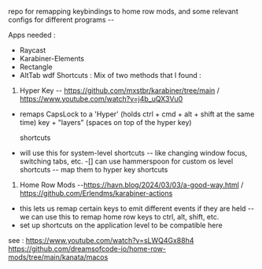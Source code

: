 repo for remapping keybindings to home row mods, and some relevant configs for
different programs --

Apps needed :
- Raycast
- Karabiner-Elements
- Rectangle
- AltTab
wdf
Shortcuts : Mix of two methods that I found :

1. Hyper Key -- https://github.com/mxstbr/karabiner/tree/main /
   https://www.youtube.com/watch?v=j4b_uQX3Vu0
- remaps CapsLock to a 'Hyper' (holds ctrl + cmd + alt + shift at the same time)
  key + "layers" (spaces on top of the hyper key)

  shortcuts
- will use this for system-level shortcuts -- like changing window focus,
  switching tabs, etc.
  -[] can use hammerspoon for custom os level shortcuts -- map them to hyper key
  shortcuts

1. Home Row Mods --https://havn.blog/2024/03/03/a-good-way.html /
   https://github.com/Erlendms/karabiner-actions

- this lets us remap certain keys to emit different events if they are held --
  we can use this to remap home row keys to ctrl, alt, shift, etc.
- set up shortcuts on the application level to be compatible here

see : https://www.youtube.com/watch?v=sLWQ4Gx88h4
https://github.com/dreamsofcode-io/home-row-mods/tree/main/kanata/macos
